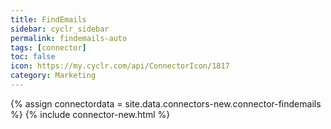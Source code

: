 ```yaml
---
title: FindEmails
sidebar: cyclr_sidebar
permalink: findemails-auto
tags: [connector]
toc: false
icon: https://my.cyclr.com/api/ConnectorIcon/1817
category: Marketing
---
```

{% assign connectordata = site.data.connectors-new.connector-findemails %}
{% include connector-new.html %}	